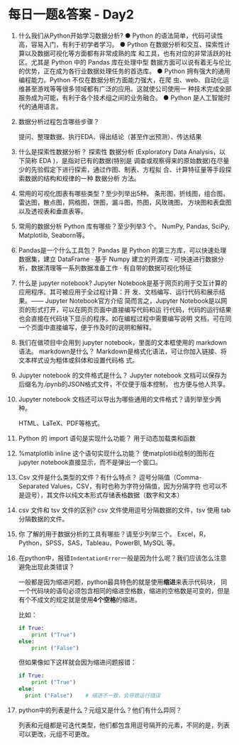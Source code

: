 # 每日一题&答案 - Day2

1. 什么我们从Python开始学习数据分析?
     ● Python 的语法简单，代码可读性高，容易入门，有利于初学者学习。
     ● Python 在数据分析和交互、探索性计算以及数据可视化等方面都有非常成熟的库
     和工具，也有对应的非常活跃的社区。尤其是 Python 中的 Pandas 库在处理中型
     数据方面可以说有着无与伦比的优势，正在成为各行业数据处理任务的首选库。
     ● Python 拥有强大的通用编程能力。Python 不仅在数据分析方面能力强大，在爬
     虫、web、自动化运维甚至游戏等等很多领域都有广泛的应用。这就使公司使用一
     种技术完成全部服务成为可能，有利于各个技术组之间的业务融合。
     ● Python 是人工智能时代的通用语言。

2. 数据分析过程包含哪些步骤？

     提问、整理数据、执行EDA、得出结论（甚至作出预测）、传达结果

3. 什么是探索性数据分析？
  探索性 数据分析 (Exploratory Data Analysis，以下简称 EDA )，是指对已有的数据(特别是
  调查或观察得来的原始数据)在尽量少的先验假定下进行探索，通过作图、制表、方程拟
  合、计算特征量等手段探索数据的结构和规律的一种 数据分析 方法。

4. 常用的可视化图表有哪些类型？至少列举出5种。
  条形图，折线图，组合图，雷达图，散点图，网格图，饼图，漏斗图，热图，风玫瑰图，
  方块图和表盘图以及透视表和垂直表等。

5. 常用的数据分析 Python 库有哪些？至少列举3 个。
  NumPy, Pandas, SciPy, Matplotlib, Seaborn等。

6. Pandas是一个什么工具包？
  Pandas 是 Python 的第三方库，可以快速处理数据集，建立 DataFrame
  · 基于 Numpy 建立的开源库
  · 可快速进行数据分析，数据清理等一系列数据准备工作
  · 有自带的数据可视化特征

7. 什么是 jupyter notebook?
  Jupyter Notebook是基于网页的用于交互计算的应用程序。其可被应用于全过程计算：开
  发、文档编写、运行代码和展示结果。—— Jupyter Notebook官方介绍
  简而言之，Jupyter Notebook是以网页的形式打开，可以在网页页面中直接编写代码和运
  行代码，代码的运行结果也会直接在代码块下显示的程序。如在编程过程中需要编写说明
  文档，可在同一个页面中直接编写，便于作及时的说明和解释。

8. 我们在做项目中会用到 jupyter notebook，里面的文本框使用的 markdown 语法。
  markdown是什么？
  Markdown是格式化语法，可让你加入链接、将文本样式设为粗体或斜体和设置代码格
  式。

9. Jupyter notebook 的文件格式是什么？
  Jupyter notebook 文档可以保存为后缀名为.ipynb的JSON格式文件，不仅便于版本控制，
  也方便与他人共享。

10. Jupyter notebook 文档还可以导出为哪些通用的文件格式？请列举至少两种。

    HTML、LaTeX、PDF等格式。

11. Python 的 import 语句是实现什么功能？
    用于动态加载类和函数

12. %matplotlib inline 这个语句实现什么功能？
    使matplotlib绘制的图形在jupyter notebook直接显示，而不是弹出一个窗口。

13. Csv 文件是什么类型的文件？有什么特点？
    逗号分隔值（Comma-Separated Values，CSV，有时也称为字符分隔值，因为分隔字符
    也可以不是逗号），其文件以纯文本形式存储表格数据（数字和文本）

14. csv 文件和 tsv 文件的区别?
    csv 文件使用逗号分隔数据的文件，tsv 使用 tab 分隔数据的文件。

15. 你 了解的用于数据分析的工具有哪些？请至少列举三个。
    Excel，R，Python，SPSS，SAS，Tableau，PowerBI, MySQL 等。

16. 在python中，报错`IndentationError`一般是因为什么呢？我们应该怎么注意避免出现此类错误？

    一般都是因为缩进问题，python最具特色的就是使用**缩进**来表示代码块， 同一个代码块的语句必须包含相同的缩进空格数，缩进的空格数是可变的，但是有个不成文的规定就是使用**4个空格**的缩进。

    比如：

    ```python
    if True:
        print ("True")
    else:
        print ("False")
    ```

    但如果像如下这样就会因为缩进问题报错：

    ```python
    if True:
        print ("True")
    else:
      print ("False")    # 缩进不一致，会导致运行错误
    ```

17. python中的列表是什么？元组又是什么？他们有什么异同？

    列表和元组都是可迭代类型，他们都包含用逗号隔开的元素，不同的是，列表可以更改，元组不可更改。